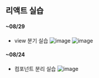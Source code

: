 ## 리액트 실습 

#### ~08/29
- view 분기 실습
![image](https://github.com/rriverr/ReactBasic/assets/98695286/49e81d45-2c0c-42b2-a197-f94ef524e568)
![image](https://github.com/rriverr/ReactBasic/assets/98695286/b43a61eb-20f5-4539-b3cc-bd9bcca10013)




#### ~08/24
- 컴포넌트 분리 실습
![image](https://github.com/rriverr/ReactBasic/assets/98695286/d59a78ce-59b0-4c91-a4ee-7672fa0ba886)
